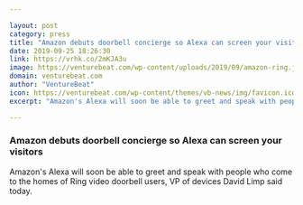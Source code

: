 ```yaml
---

layout: post
category: press
title: "Amazon debuts doorbell concierge so Alexa can screen your visitors"
date: 2019-09-25 18:26:30
link: https://vrhk.co/2mKJA3u
image: https://venturebeat.com/wp-content/uploads/2019/09/amazon-ring.jpg?w=1200&strip=all
domain: venturebeat.com
author: "VentureBeat"
icon: https://venturebeat.com/wp-content/themes/vb-news/img/favicon.ico
excerpt: "Amazon's Alexa will soon be able to greet and speak with people who come to the homes of Ring video doorbell users, VP of devices David Limp said today."

---
```


### Amazon debuts doorbell concierge so Alexa can screen your visitors

Amazon's Alexa will soon be able to greet and speak with people who come to the homes of Ring video doorbell users, VP of devices David Limp said today.